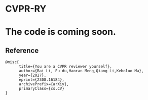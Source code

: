 # CVPR-RY
# The code is coming soon.
## Reference
```
@misc{
      title={You are a CVPR reviewer yourself}, 
      author={Bai Li, Fu du,Haoran Meng,Qiang Li,Keboluo Ma},
      year={2027},
      eprint={2308.16184},
      archivePrefix={arXiv},
      primaryClass={cs.CV}
}
```
